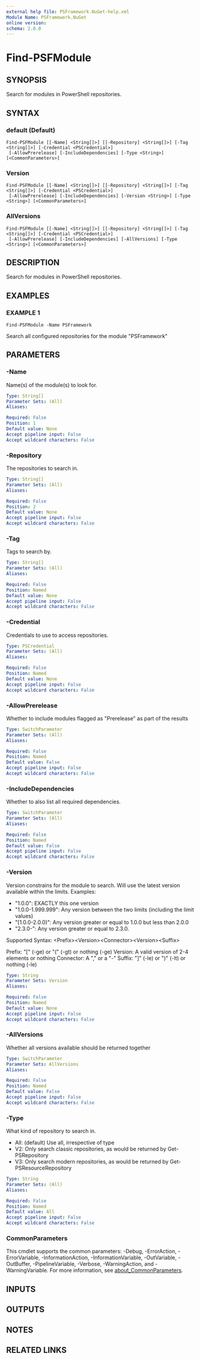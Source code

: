 ```yaml
---
external help file: PSFramework.NuGet-help.xml
Module Name: PSFramework.NuGet
online version:
schema: 2.0.0
---
```


# Find-PSFModule

## SYNOPSIS
Search for modules in PowerShell repositories.

## SYNTAX

### default (Default)
```
Find-PSFModule [[-Name] <String[]>] [[-Repository] <String[]>] [-Tag <String[]>] [-Credential <PSCredential>]
 [-AllowPrerelease] [-IncludeDependencies] [-Type <String>] [<CommonParameters>]
```

### Version
```
Find-PSFModule [[-Name] <String[]>] [[-Repository] <String[]>] [-Tag <String[]>] [-Credential <PSCredential>]
 [-AllowPrerelease] [-IncludeDependencies] [-Version <String>] [-Type <String>] [<CommonParameters>]
```

### AllVersions
```
Find-PSFModule [[-Name] <String[]>] [[-Repository] <String[]>] [-Tag <String[]>] [-Credential <PSCredential>]
 [-AllowPrerelease] [-IncludeDependencies] [-AllVersions] [-Type <String>] [<CommonParameters>]
```

## DESCRIPTION
Search for modules in PowerShell repositories.

## EXAMPLES

### EXAMPLE 1
```
Find-PSFModule -Name PSFramework
```

Search all configured repositories for the module "PSFramework"

## PARAMETERS

### -Name
Name(s) of the module(s) to look for.

```yaml
Type: String[]
Parameter Sets: (All)
Aliases:

Required: False
Position: 1
Default value: None
Accept pipeline input: False
Accept wildcard characters: False
```

### -Repository
The repositories to search in.

```yaml
Type: String[]
Parameter Sets: (All)
Aliases:

Required: False
Position: 2
Default value: None
Accept pipeline input: False
Accept wildcard characters: False
```

### -Tag
Tags to search by.

```yaml
Type: String[]
Parameter Sets: (All)
Aliases:

Required: False
Position: Named
Default value: None
Accept pipeline input: False
Accept wildcard characters: False
```

### -Credential
Credentials to use to access repositories.

```yaml
Type: PSCredential
Parameter Sets: (All)
Aliases:

Required: False
Position: Named
Default value: None
Accept pipeline input: False
Accept wildcard characters: False
```

### -AllowPrerelease
Whether to include modules flagged as "Prerelease" as part of the results

```yaml
Type: SwitchParameter
Parameter Sets: (All)
Aliases:

Required: False
Position: Named
Default value: False
Accept pipeline input: False
Accept wildcard characters: False
```

### -IncludeDependencies
Whether to also list all required dependencies.

```yaml
Type: SwitchParameter
Parameter Sets: (All)
Aliases:

Required: False
Position: Named
Default value: False
Accept pipeline input: False
Accept wildcard characters: False
```

### -Version
Version constrains for the module to search.
Will use the latest version available within the limits.
Examples:
- "1.0.0": EXACTLY this one version
- "1.0.0-1.999.999": Any version between the two limits (including the limit values)
- "\[1.0.0-2.0.0)": Any version greater or equal to 1.0.0 but less than 2.0.0
- "2.3.0-": Any version greater or equal to 2.3.0.

Supported Syntax:
\<Prefix\>\<Version\>\<Connector\>\<Version\>\<Suffix\>

Prefix: "\[" (-ge) or "(" (-gt) or nothing (-ge)
Version: A valid version of 2-4 elements or nothing
Connector: A "," or a "-"
Suffix: "\]" (-le) or ")" (-lt) or nothing (-le)

```yaml
Type: String
Parameter Sets: Version
Aliases:

Required: False
Position: Named
Default value: None
Accept pipeline input: False
Accept wildcard characters: False
```

### -AllVersions
Whether all versions available should be returned together

```yaml
Type: SwitchParameter
Parameter Sets: AllVersions
Aliases:

Required: False
Position: Named
Default value: False
Accept pipeline input: False
Accept wildcard characters: False
```

### -Type
What kind of repository to search in.
+ All: (default) Use all, irrespective of type
+ V2: Only search classic repositories, as would be returned by Get-PSRepository
+ V3: Only search modern repositories, as would be returned by Get-PSResourceRepository

```yaml
Type: String
Parameter Sets: (All)
Aliases:

Required: False
Position: Named
Default value: All
Accept pipeline input: False
Accept wildcard characters: False
```

### CommonParameters
This cmdlet supports the common parameters: -Debug, -ErrorAction, -ErrorVariable, -InformationAction, -InformationVariable, -OutVariable, -OutBuffer, -PipelineVariable, -Verbose, -WarningAction, and -WarningVariable. For more information, see [about_CommonParameters](http://go.microsoft.com/fwlink/?LinkID=113216).

## INPUTS

## OUTPUTS

## NOTES

## RELATED LINKS
